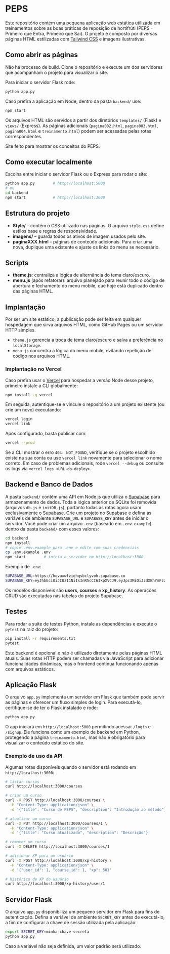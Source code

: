 # PEPS

Este repositório contém uma pequena aplicação web estática utilizada em treinamentos
sobre as boas práticas de reposição de hortifrúti (PEPS - Primeiro que Entra,
Primeiro que Sai). O projeto é composto por diversas páginas HTML estilizadas com
[Tailwind CSS](https://cdn.tailwindcss.com/) e imagens ilustrativas.

## Como abrir as páginas

Não há processo de build. Clone o repositório e execute um dos servidores que
acompanham o projeto para visualizar o site.

Para iniciar o servidor Flask rode:

```bash
python app.py
```

Caso prefira a aplicação em Node, dentro da pasta `backend/` use:

```bash
npm start
```

Os arquivos HTML são servidos a partir dos diretórios `templates/` (Flask) e
`views/` (Express). As páginas adicionais (`pagina002.html`, `pagina003.html`,
`pagina004.html` e `treinamento.html`) podem ser acessadas pelas rotas
correspondentes.

Site feito para mostrar os conceitos do PEPS.

## Como executar localmente

Escolha entre iniciar o servidor Flask ou o Express para rodar o site:

```bash
python app.py        # http://localhost:5000
# ou
cd backend
npm start            # http://localhost:3000
```

## Estrutura do projeto

- **Style/** – contém o CSS utilizado nas páginas. O arquivo `style.css` define estilos base e regras de responsividade.
- **imagens/** – guarda todos os ativos de imagem usados pelo site.
- **paginaXXX.html** – páginas de conteúdo adicionais. Para criar uma nova, duplique uma existente e ajuste os links do menu se necessário.

## Scripts

- **theme.js**: centraliza a lógica de alternância do tema claro/escuro.
- **menu.js** (após refatorar): arquivo planejado para reunir todo o código de
  abertura e fechamento do menu mobile, que hoje está duplicado dentro das
  páginas HTML.

## Implantação

Por ser um site estático, a publicação pode ser feita em qualquer hospedagem
que sirva arquivos HTML, como GitHub Pages ou um servidor HTTP simples.

- `theme.js` gerencia a troca de tema claro/escuro e salva a preferência no `localStorage`.
- `menu.js` concentra a lógica do menu mobile, evitando repetição de código nos arquivos HTML.

### Implantação no Vercel

Caso prefira usar o [Vercel](https://vercel.com/) para hospedar a versão Node
desse projeto, primeiro instale a CLI globalmente:

```bash
npm install -g vercel
```

Em seguida, autentique-se e vincule o repositório a um projeto existente (ou
crie um novo) executando:

```bash
vercel login
vercel link
```

Após configurado, basta publicar com:

```bash
vercel --prod
```

Se a CLI mostrar o erro `404: NOT_FOUND`, verifique se o projeto escolhido
existe na sua conta ou use `vercel link` novamente para selecionar o nome
correto. Em caso de problemas adicionais, rode `vercel --debug` ou consulte os
logs via `vercel logs <URL-do-deploy>`.

## Backend e Banco de Dados

A pasta `backend/` contém uma API em Node.js que utiliza o [Supabase](https://supabase.com/) para armazenamento de dados. Toda a lógica anterior de SQLite foi removida (arquivos `db.js` e `initDB.js`), portanto todas as rotas agora usam exclusivamente o Supabase. Crie um projeto no Supabase e defina as variáveis de ambiente `SUPABASE_URL` e `SUPABASE_KEY` antes de iniciar o servidor. Você pode criar um arquivo `.env` (baseado em `.env.example`) dentro da pasta `backend/` com esses valores:

```bash
cd backend
npm install
# copie .env.example para .env e edite com suas credenciais
cp .env.example .env
npm start        # inicia o servidor em http://localhost:3000
```

Exemplo de `.env`:

```bash
SUPABASE_URL=https://hovuxwfziehqsbclyvoh.supabase.co
SUPABASE_KEY=eyJhbGciOiJIUzI1NiIsInR5cCI6IkpXVCJ9.eyJpc3MiOiJzdXBhYmFzZSIsInJlZiI6ImhvdnV4d2Z6aWVocXNiY2x5dm9oIiwicm9sZSI6ImFub24iLCJpYXQiOjE3NTAzMDMwMzcsImV4cCI6MjA2NTg3OTAzN30.B9H06zOdiVGcE1W72HoPnu92fojlcOXOnkvHeviq0Fw
```

Os modelos disponíveis são **users**, **courses** e **xp_history**. As operações CRUD são executadas nas tabelas do projeto Supabase.

## Testes

Para rodar a suíte de testes Python, instale as dependências e execute o `pytest` na raiz do projeto:

```bash
pip install -r requirements.txt
pytest
```

Este backend é opcional e não é utilizado diretamente pelas páginas HTML atuais. Suas rotas HTTP podem ser chamadas via JavaScript para adicionar funcionalidades dinâmicas, mas o frontend continua funcionando apenas com arquivos estáticos.

## Aplicação Flask

O arquivo `app.py` implementa um servidor em Flask que também pode servir as páginas e oferecer um fluxo simples de login. Para executá-lo, certifique-se de ter o Flask instalado e rode:

```bash
python app.py
```

O app iniciará em `http://localhost:5000` permitindo acessar `/login` e `/signup`. Ele funciona como um exemplo de backend em Python, protegendo a página `treinamento.html`, mas não é obrigatório para visualizar o conteúdo estático do site.

### Exemplo de uso da API

Algumas rotas disponíveis quando o servidor está rodando em `http://localhost:3000`:

```bash
# listar cursos
curl http://localhost:3000/courses

# criar um curso
curl -X POST http://localhost:3000/courses \
  -H "Content-Type: application/json" \
  -d '{"title": "Curso de PEPS", "description": "Introdução ao método"}'

# atualizar um curso
curl -X PUT http://localhost:3000/courses/1 \
  -H "Content-Type: application/json" \
  -d '{"title": "Curso atualizado", "description": "Descrição"}'

# remover um curso
curl -X DELETE http://localhost:3000/courses/1

# adicionar XP para um usuário
curl -X POST http://localhost:3000/xp-history \
  -H "Content-Type: application/json" \
  -d '{"user_id": 1, "course_id": 1, "xp": 50}'

# histórico de XP do usuário
curl http://localhost:3000/xp-history/user/1
```

## Servidor Flask

O arquivo `app.py` disponibiliza um pequeno servidor em Flask para fins de
autenticação. Defina a variável de ambiente `SECRET_KEY` antes de executá-lo, a
fim de configurar a chave de sessão utilizada pela aplicação:

```bash
export SECRET_KEY=minha-chave-secreta
python app.py
```

Caso a variável não seja definida, um valor padrão será utilizado.

